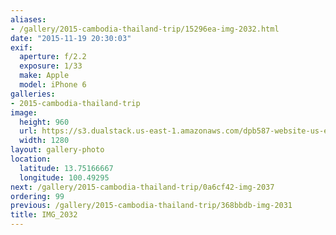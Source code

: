 ```yaml
---
aliases:
- /gallery/2015-cambodia-thailand-trip/15296ea-img-2032.html
date: "2015-11-19 20:30:03"
exif:
  aperture: f/2.2
  exposure: 1/33
  make: Apple
  model: iPhone 6
galleries:
- 2015-cambodia-thailand-trip
image:
  height: 960
  url: https://s3.dualstack.us-east-1.amazonaws.com/dpb587-website-us-east-1/asset/gallery/2015-cambodia-thailand-trip/15296ea-img-2032~1280.jpg
  width: 1280
layout: gallery-photo
location:
  latitude: 13.75166667
  longitude: 100.49295
next: /gallery/2015-cambodia-thailand-trip/0a6cf42-img-2037
ordering: 99
previous: /gallery/2015-cambodia-thailand-trip/368bbdb-img-2031
title: IMG_2032
---
```

